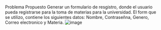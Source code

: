  Problema Propuesto
 Generar un formulario de resgistro, donde el usuario pueda registrarse para la toma de materias para la universidad.
 El form que se utilizo, contiene los siguientes datos: Nombre, Contraseñna, Genero, Correo electronico y Materia.
![image](https://user-images.githubusercontent.com/94486146/233184483-4abca819-e471-464d-b770-576831852202.png)
